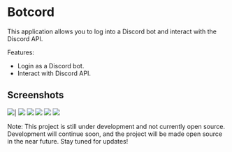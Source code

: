 # Botcord

This application allows you to log into a Discord bot and interact with the Discord API.

Features:

- Login as a Discord bot.
- Interact with Discord API.

## Screenshots
![](screenshots/bots.png)| ![](screenshots/add-bots.png)
![](screenshots/guilds.png) ![](screenshots/profile.png)
![](screenshots/server-settings.png) ![](screenshots/overview-settings.png)

Note: This project is still under development and not currently open source. Development will continue soon, and the project will be made open source in the near future. Stay tuned for updates!
